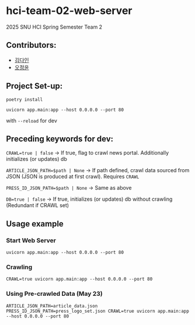 # hci-team-02-web-server
2025 SNU HCI Spring Semester Team 2

## Contributors:
- <a href="">김다인</a>
- <a href="">오정윤</a>
    

## Project Set-up:

```
poetry install

uvicorn app.main:app --host 0.0.0.0 --port 80
```
with `--reload` for dev

## Preceding keywords for dev:

`CRAWL=true | false` -> If true, flag to crawl news portal. Additionally initializes (or updates) db

`ARTICLE_JSON_PATH=$path | None` -> If path defined, crawl data sourced from JSON (JSON is produced at first crawl). Requires `CRAWL`

`PRESS_ID_JSON_PATH=$path | None` -> Same as above

`DB=true | false` -> If true, initializes (or updates) db without crawling (Redundant if CRAWL set)

## Usage example
### Start Web Server
```
uvicorn app.main:app --host 0.0.0.0 --port 80
```

### Crawling
```
CRAWL=true uvicorn app.main:app --host 0.0.0.0 --port 80
```
### Using Pre-crawled Data (May 23)
```
ARTICLE_JSON_PATH=article_data.json PRESS_ID_JSON_PATH=press_logo_set.json CRAWL=true uvicorn app.main:app --host 0.0.0.0 --port 80
```